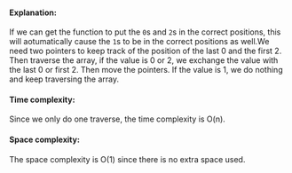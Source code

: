 #### Explanation:
If we can get the function to put the `0`s and `2`s in the correct positions, this will aotumatically cause the `1`s to be in the correct positions as well.We need two pointers to keep track of the position of the last 0 and the first 2. Then traverse the array, if the value is 0 or 2, we exchange the value with the last 0 or first 2. Then move the pointers. If the value is 1, we do nothing and keep traversing the array. 
#### Time complexity:
Since we only do one traverse, the time complexity is O(n). 
#### Space complexity:
The space complexity is O(1) since there is no extra space used.
